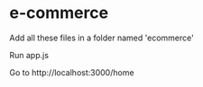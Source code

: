 # e-commerce
Add all these files in a folder named 'ecommerce'

Run app.js

Go to http://localhost:3000/home
